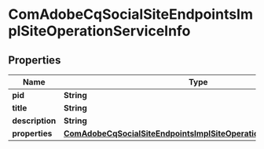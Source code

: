 
# ComAdobeCqSocialSiteEndpointsImplSiteOperationServiceInfo

## Properties
Name | Type | Description | Notes
------------ | ------------- | ------------- | -------------
**pid** | **String** |  |  [optional]
**title** | **String** |  |  [optional]
**description** | **String** |  |  [optional]
**properties** | [**ComAdobeCqSocialSiteEndpointsImplSiteOperationServiceProperties**](ComAdobeCqSocialSiteEndpointsImplSiteOperationServiceProperties.md) |  |  [optional]



